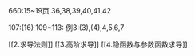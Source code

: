 660:15~19页
36,38,39,40,41,42


107:(16)
109~113:
例3:(3),(4),4,5,6,7

[[2.求导法则]]
[[3.高阶求导]]
[[4.隐函数与参数函数求导]]